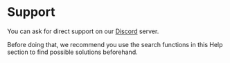 # Support

You can ask for direct support on our [Discord](link) server.

Before doing that, we recommend you use the search functions in this Help section to find possible solutions beforehand.